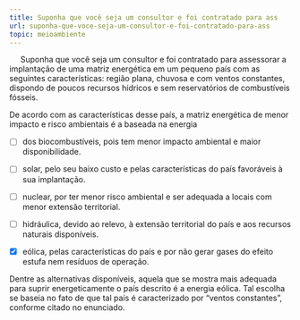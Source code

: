 ```yaml
---
title: Suponha que você seja um consultor e foi contratado para ass
url: suponha-que-voce-seja-um-consultor-e-foi-contratado-para-ass
topic: meioambiente
---
```



     Suponha que você seja um consultor e foi contratado para assessorar a implantação de uma matriz energética em um pequeno país com as seguintes características: região plana, chuvosa e com ventos constantes, dispondo de poucos recursos hídricos e sem reservatórios de combustíveis fósseis.

De acordo com as características desse país, a matriz energética de menor impacto e risco ambientais é a baseada na energia



- [ ] dos biocombustíveis, pois tem menor impacto ambiental e maior disponibilidade.
- [ ] solar, pelo seu baixo custo e pelas características do país favoráveis à sua implantação.
- [ ] nuclear, por ter menor risco ambiental e ser adequada a locais com menor extensão territorial.
- [ ] hidráulica, devido ao relevo, à extensão territorial do país e aos recursos naturais disponíveis.
- [x] eólica, pelas características do país e por não gerar gases do efeito estufa nem resíduos de operação.


Dentre as alternativas disponíveis, aquela que se mostra mais adequada para suprir energeticamente o país descrito é a energia eólica. Tal escolha se baseia no fato de que tal país é caracterizado por “ventos constantes”, conforme citado no enunciado.
